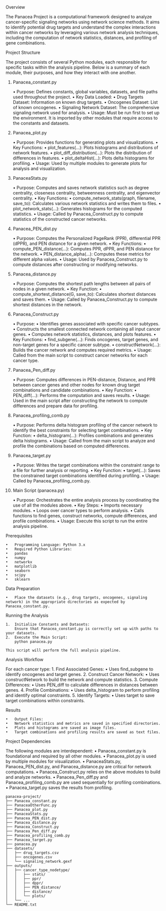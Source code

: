 Overview

The Panacea Project is a computational framework designed to analyze cancer-specific signaling networks using network science methods.
It aims to identify potential drug targets and understand the complex interactions within
cancer networks by leveraging various network analysis techniques, including the computation of network statistics,
distances, and profiling of gene combinations.

Project Structure

The project consists of several Python modules, each responsible for specific tasks within the analysis pipeline.
Below is a summary of each module, their purposes, and how they interact with one another.

1. Panacea_constant.py

	•	Purpose: Defines constants, global variables, datasets, and file paths used throughout the project.
	•	Key Data Loaded:
        •	Drug Targets Dataset: Information on known drug targets.
        •	Oncogenes Dataset: List of known oncogenes.
        •	Signaling Network Dataset: The comprehensive signaling network used for analysis.
	•	Usage: Must be run first to set up the environment. It is imported by other modules that require access to the constants and datasets.

2. Panacea_plot.py

	•	Purpose: Provides functions for generating plots and visualizations.
	•	Key Functions:
        •	plot_features(...): Plots histograms and distributions of network features.
        •	plot_diff_distribution(...): Plots the distribution of differences in features.
        •	plot_deltaHist(...): Plots delta histograms for profiling.
	•	Usage: Used by multiple modules to generate plots for analysis and visualization.

3. PanaceaStats.py

	•	Purpose: Computes and saves network statistics such as degree centrality, closeness centrality, betweenness centrality, and eigenvector centrality.
	•	Key Functions:
        •	compute_network_stats(graph, filename, save_to): Calculates various network statistics and writes them to files.
        •	plot_network_stats(...): Generates histograms for the computed statistics.
	•	Usage: Called by Panacea_Construct.py to compute statistics of the constructed cancer networks.

4. Panacea_PEN_dist.py

	•	Purpose: Computes the Personalized PageRank (PPR), differential PPR (dPPR), and PEN distance for a given network.
	•	Key Functions:
        •	compute_PEN_distance(...): Computes PPR, dPPR, and PEN distance for the network.
        •	PEN_distance_alpha(...): Computes these metrics for different alpha values.
	•	Usage: Used by Panacea_Construct.py to compute distances after constructing or modifying networks.

5. Panacea_distance.py

	•	Purpose: Computes the shortest path lengths between all pairs of nodes in a given network.
	•	Key Function:
	    •	compute_shortest_distance(G, save_to): Calculates shortest distances and saves them.
	•	Usage: Called by Panacea_Construct.py to compute shortest distances in the network.

6. Panacea_Construct.py

	•	Purpose:
        •	Identifies genes associated with specific cancer subtypes.
        •	Constructs the smallest connected network containing all input cancer genes.
        •	Computes network statistics, distances, and plots features.
	•	Key Functions:
        •	find_subgene(...): Finds oncogenes, target genes, and non-target genes for a specific cancer subtype.
        •	constructNetwork(...): Builds the cancer network and computes required metrics.
	•	Usage: Called from the main script to construct cancer networks for each cancer type.

7. Panacea_Pen_diff.py

	•	Purpose: Computes differences in PEN-distance, Distance, and PPR between cancer genes and other nodes for known drug target combinations and candidate combinations.
	•	Key Function:
        •	PEN_diff(...): Performs the computation and saves results.
	•	Usage: Used in the main script after constructing the network to compute differences and prepare data for profiling.

8. Panacea_profiling_comb.py

	•	Purpose: Performs delta histogram profiling of the cancer network to identify the best constraints for selecting target combinations.
	•	Key Function:
        •	delta_histogram(...): Profiles combinations and generates delta histograms.
	•	Usage: Called from the main script to analyze and profile the combinations based on computed differences.

9. Panacea_target.py

	•	Purpose: Writes the target combinations within the constraint range to a file for further analysis or reporting.
	•	Key Function:
        •	target(...): Saves the constrained target combinations identified during profiling.
	•	Usage: Called by Panacea_profiling_comb.py.

10. Main Script (panacea.py)

	•	Purpose: Orchestrates the entire analysis process by coordinating the use of all the modules above.
	•	Key Steps:
        •	Imports necessary modules.
        •	Loops over cancer types to perform analysis.
        •	Calls functions to find genes, construct networks, compute differences, and profile combinations.
	•	Usage: Execute this script to run the entire analysis pipeline.

Prerequisites

	•	Programming Language: Python 3.x
	•	Required Python Libraries:
	•	pandas
	•	numpy
	•	networkx
	•	matplotlib
	•	seaborn
	•	scipy
	•	sklearn

Data Preparation

	•	Place the datasets (e.g., drug targets, oncogenes, signaling network) in the appropriate directories as expected by Panacea_constant.py.

Running the Analysis

	1.	Initialize Constants and Datasets:
        Ensure that Panacea_constant.py is correctly set up with paths to your datasets.
	2.	Execute the Main Script:
	    python panacea.py

	This script will perform the full analysis pipeline.

Analysis Workflow

For each cancer type:
	1.	Find Associated Genes:
	    •	Uses find_subgene to identify oncogenes and target genes.
	2.	Construct Cancer Network:
	    •	Uses constructNetwork to build the network and compute statistics.
	3.	Compute Differences:
	    •	Uses PEN_diff to calculate differences in distances between genes.
	4.	Profile Combinations:
	    •	Uses delta_histogram to perform profiling and identify optimal constraints.
	5.	Identify Targets:
	    •	Uses target to save target combinations within constraints.

Results

	•	Output Files:
	•	Network statistics and metrics are saved in specified directories.
	•	Plots and histograms are saved as image files.
	•	Target combinations and profiling results are saved as text files.

Project Dependencies

The following modules are interdependent:
	•	Panacea_constant.py is foundational and required by all other modules.
	•	Panacea_plot.py is used by multiple modules for visualization.
	•	PanaceaStats.py, Panacea_PEN_dist.py, and Panacea_distance.py are critical for network computations.
	•	Panacea_Construct.py relies on the above modules to build and analyze networks.
	•	Panacea_Pen_diff.py and Panacea_profiling_comb.py are used sequentially for profiling combinations.
	•	Panacea_target.py saves the results from profiling.
```
panacea-project/
├── Panacea_constant.py
├── PanaceaOtherFunc.py
├── Panacea_plot.py
├── PanaceaStats.py
├── Panacea_PEN_dist.py
├── Panacea_distance.py
├── Panacea_Construct.py
├── Panacea_Pen_diff.py
├── Panacea_profiling_comb.py
├── Panacea_target.py
├── panacea.py
├── datasets/
│	├── drug_targets.csv
│	├── oncogenes.csv
│	└── signaling_network.gexf
├── outputs/
│	├── cancer_type_nodetype/
│	│	├── stats/
│	│	├── ppr/
│	│	├── dppr/
│	│	├── PEN_distance/
│	│	├── distance/
│	│	└── plots/
│	└── ...
└── README.txt
```
